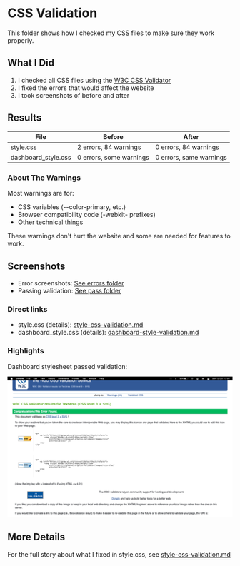# CSS Validation

This folder shows how I checked my CSS files to make sure they work properly.

## What I Did

1. I checked all CSS files using the [W3C CSS Validator](https://jigsaw.w3.org/css-validator/)
2. I fixed the errors that would affect the website
3. I took screenshots of before and after

## Results

| File | Before | After |
|------|--------|-------|
| style.css | 2 errors, 84 warnings | 0 errors, 84 warnings |
| dashboard_style.css | 0 errors, some warnings | 0 errors, same warnings |

### About The Warnings

Most warnings are for:

- CSS variables (--color-primary, etc.)
- Browser compatibility code (-webkit- prefixes)
- Other technical things

These warnings don't hurt the website and some are needed for features to work.

## Screenshots

- Error screenshots: [See errors folder](images/errors/)
- Passing validation: [See pass folder](images/pass/)

### Direct links

- style.css (details): [style-css-validation.md](style-css-validation.md)
- dashboard_style.css (details): [dashboard-style-validation.md](dashboard-style-validation.md)

### Highlights

Dashboard stylesheet passed validation:

![Dashboard style.css passed validation](images/pass/Dashboard_style.css_pass_CSS_validation.png)

## More Details

For the full story about what I fixed in style.css, see [style-css-validation.md](style-css-validation.md)

